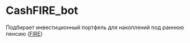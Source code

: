 # CashFIRE_bot

Подбирает инвестиционный портфель для накоплений под раннюю пенсию ([FIRE](https://vc.ru/finance/261967-zhizn-slozhnee-tablichki-v-excel-v-chem-sut-dvizheniya-fire-i-mozhno-li-v-rossii-vyyti-na-pensiyu-v-35-let]))